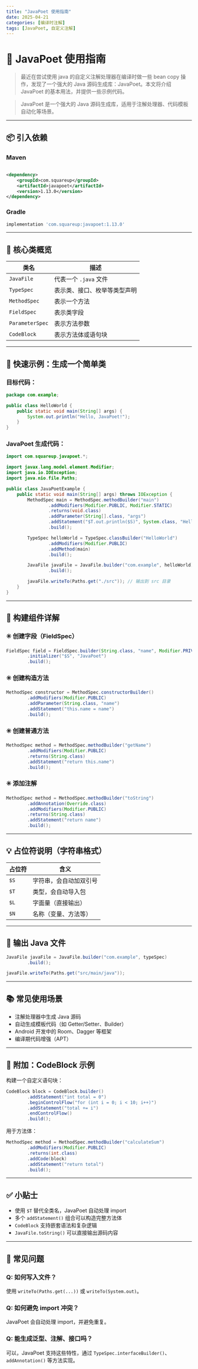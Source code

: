```yaml
---
title: "JavaPoet 使用指南"
date: 2025-04-21
categories: [编译时注解]
tags: [JavaPoet, 自定义注解]
---
```




# 📘 JavaPoet 使用指南

> 最近在尝试使用 java 的自定义注解处理器在编译时做一些  bean copy 操作，发现了一个强大的 Java 源码生成库：JavaPoet。本文将介绍 JavaPoet 的基本用法，并提供一些示例代码。

> JavaPoet 是一个强大的 Java 源码生成库，适用于注解处理器、代码模板自动化等场景。

---

## 📦 引入依赖

### Maven

```xml

<dependency>
    <groupId>com.squareup</groupId>
    <artifactId>javapoet</artifactId>
    <version>1.13.0</version>
</dependency>
```

### Gradle

```groovy
implementation 'com.squareup:javapoet:1.13.0'
```

---

## 🔧 核心类概览

| 类名              | 描述              |
|-----------------|-----------------|
| `JavaFile`      | 代表一个 `.java` 文件 |
| `TypeSpec`      | 表示类、接口、枚举等类型声明  |
| `MethodSpec`    | 表示一个方法          |
| `FieldSpec`     | 表示类字段           |
| `ParameterSpec` | 表示方法参数          |
| `CodeBlock`     | 表示方法体或语句块       |

---

## 🧪 快速示例：生成一个简单类

### 目标代码：

```java
package com.example;

public class HelloWorld {
    public static void main(String[] args) {
        System.out.println("Hello, JavaPoet!");
    }
}
```

### JavaPoet 生成代码：

```java
import com.squareup.javapoet.*;

import javax.lang.model.element.Modifier;
import java.io.IOException;
import java.nio.file.Paths;

public class JavaPoetExample {
    public static void main(String[] args) throws IOException {
        MethodSpec main = MethodSpec.methodBuilder("main")
                .addModifiers(Modifier.PUBLIC, Modifier.STATIC)
                .returns(void.class)
                .addParameter(String[].class, "args")
                .addStatement("$T.out.println($S)", System.class, "Hello, JavaPoet!")
                .build();

        TypeSpec helloWorld = TypeSpec.classBuilder("HelloWorld")
                .addModifiers(Modifier.PUBLIC)
                .addMethod(main)
                .build();

        JavaFile javaFile = JavaFile.builder("com.example", helloWorld)
                .build();

        javaFile.writeTo(Paths.get("./src")); // 输出到 src 目录
    }
}
```

---

## 🧱 构建组件详解

### ✳️ 创建字段（FieldSpec）

```java
FieldSpec field = FieldSpec.builder(String.class, "name", Modifier.PRIVATE)
        .initializer("$S", "JavaPoet")
        .build();
```

### ✳️ 创建构造方法

```java
MethodSpec constructor = MethodSpec.constructorBuilder()
        .addModifiers(Modifier.PUBLIC)
        .addParameter(String.class, "name")
        .addStatement("this.name = name")
        .build();
```

### ✳️ 创建普通方法

```java
MethodSpec method = MethodSpec.methodBuilder("getName")
        .addModifiers(Modifier.PUBLIC)
        .returns(String.class)
        .addStatement("return this.name")
        .build();
```

### ✳️ 添加注解

```java
MethodSpec method = MethodSpec.methodBuilder("toString")
        .addAnnotation(Override.class)
        .addModifiers(Modifier.PUBLIC)
        .returns(String.class)
        .addStatement("return name")
        .build();
```

---

## 💡 占位符说明（字符串格式）

| 占位符  | 含义          |
|------|-------------|
| `$S` | 字符串，会自动加双引号 |
| `$T` | 类型，会自动导入包   |
| `$L` | 字面量（直接输出）   |
| `$N` | 名称（变量、方法等）  |

---

## 📁 输出 Java 文件

```java
JavaFile javaFile = JavaFile.builder("com.example", typeSpec)
        .build();

javaFile.writeTo(Paths.get("src/main/java"));
```

---

## 📚 常见使用场景

- 注解处理器中生成 Java 源码
- 自动生成模板代码（如 Getter/Setter、Builder）
- Android 开发中的 Room、Dagger 等框架
- 编译期代码增强（APT）

---

## 📌 附加：CodeBlock 示例

构建一个自定义语句块：

```java
CodeBlock block = CodeBlock.builder()
        .addStatement("int total = 0")
        .beginControlFlow("for (int i = 0; i < 10; i++)")
        .addStatement("total += i")
        .endControlFlow()
        .build();
```

用于方法体：

```java
MethodSpec method = MethodSpec.methodBuilder("calculateSum")
        .addModifiers(Modifier.PUBLIC)
        .returns(int.class)
        .addCode(block)
        .addStatement("return total")
        .build();
```

---

## ✅ 小贴士

- 使用 `$T` 替代全类名，JavaPoet 自动处理 import
- 多个 `addStatement()` 组合可以构造完整方法体
- `CodeBlock` 支持嵌套语法和复杂逻辑
- `JavaFile.toString()` 可以直接输出源码内容

---

## 🧰 常见问题

### Q: 如何写入文件？

使用 `writeTo(Paths.get(...))` 或 `writeTo(System.out)`。

### Q: 如何避免 import 冲突？

JavaPoet 会自动处理 import，并避免重复。

### Q: 能生成泛型、注解、接口吗？

可以，JavaPoet 支持这些特性，通过 `TypeSpec.interfaceBuilder()`、`addAnnotation()` 等方法实现。

